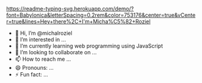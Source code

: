 https://readme-typing-svg.herokuapp.com/demo/?font=Babylonica&letterSpacing=0.2rem&color=753176&center=true&vCenter=true&lines=Hey+there%2C+I'm+Micha%C5%82+Roziel

- 👋 Hi, I’m @michalroziel
- 👀 I’m interested in ...
- 🌱 I’m currently learning web programming using JavaScript
- 💞️ I’m looking to collaborate on ...
- 📫 How to reach me ...
- 😄 Pronouns: ...
- ⚡ Fun fact: ...

<!---
michalroziel/michalroziel is a ✨ special ✨ repository because its `README.md` (this file) appears on your GitHub profile.
You can click the Preview link to take a look at your changes.
--->
